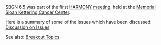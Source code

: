 SBGN 6.5 was part of the first [HARMONY meeting](http://www.biopax.org/harmony.php), held at the [Memorial Sloan Kettering Cancer Center](http://cbio.mskcc.org/).

Here is a summary of some of the issues which have been discussed: [Discussion on Issues](SBGN-6.5-Discussion-on-Issues)

See also: [Breakout Topics](SBGN-6.5-Breakout-Topics)